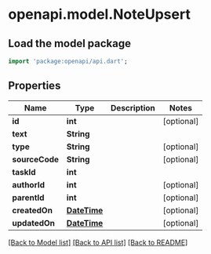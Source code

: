# openapi.model.NoteUpsert

## Load the model package
```dart
import 'package:openapi/api.dart';
```

## Properties
Name | Type | Description | Notes
------------ | ------------- | ------------- | -------------
**id** | **int** |  | [optional] 
**text** | **String** |  | 
**type** | **String** |  | [optional] 
**sourceCode** | **String** |  | [optional] 
**taskId** | **int** |  | 
**authorId** | **int** |  | [optional] 
**parentId** | **int** |  | [optional] 
**createdOn** | [**DateTime**](DateTime.md) |  | [optional] 
**updatedOn** | [**DateTime**](DateTime.md) |  | [optional] 

[[Back to Model list]](../README.md#documentation-for-models) [[Back to API list]](../README.md#documentation-for-api-endpoints) [[Back to README]](../README.md)


